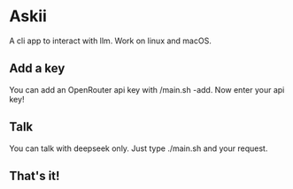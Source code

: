 # Askii
A cli app to interact with llm.
Work on linux and macOS.

## Add a key
You can add an OpenRouter api key with /main.sh -add.
Now enter your api key!

## Talk
You can talk with deepseek only.
Just type ./main.sh and your request.

## That's it!